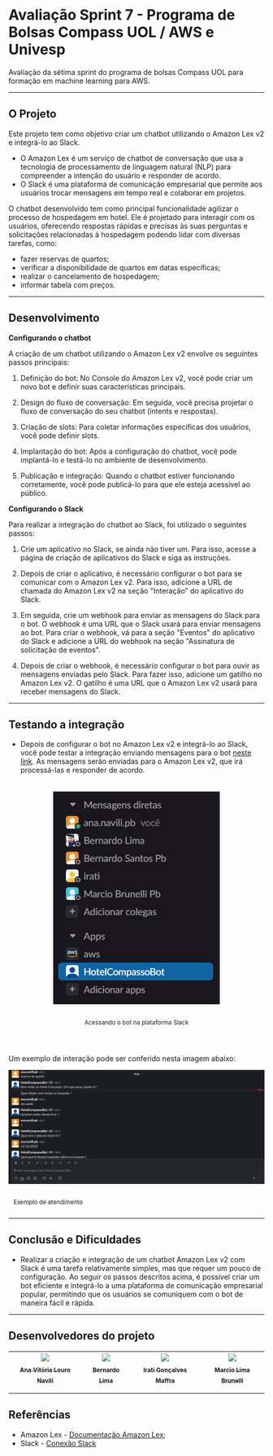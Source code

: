 # Avaliação Sprint 7 - Programa de Bolsas Compass UOL / AWS e Univesp

Avaliação da sétima sprint do programa de bolsas Compass UOL para formação em machine learning para AWS.


***

## O Projeto

Este projeto tem como objetivo criar um chatbot utilizando o Amazon Lex v2 e integrá-lo ao Slack. 
- O Amazon Lex é um serviço de chatbot de conversação que usa a tecnologia de processamento de linguagem natural (NLP) para compreender a intenção do usuário e responder de acordo. 
- O Slack é uma plataforma de comunicação empresarial que permite aos usuários trocar mensagens em tempo real e colaborar em projetos.

O chatbot desenvolvido tem como principal funcionalidade agilizar o processo de hospedagem em hotel. Ele é projetado para interagir com os usuários, oferecendo respostas rápidas e precisas às suas perguntas e solicitações relacionadas à hospedagem podendo lidar com diversas tarefas, como:
- fazer reservas de quartos;
- verificar a disponibilidade de quartos em datas específicas;
- realizar o cancelamento de hospedagem;
- informar tabela com preços.

***

## Desenvolvimento

**Configurando o chatbot**

A criação de um chatbot utilizando o Amazon Lex v2 envolve os seguintes passos principais:

  1. Definição do bot: No Console do Amazon Lex v2, você pode criar um novo bot e definir suas características principais.

  2. Design do fluxo de conversação: Em seguida, você precisa projetar o fluxo de conversação do seu chatbot (intents e respostas).

  3. Criação de slots: Para coletar informações específicas dos usuários, você pode definir slots.

  4. Implantação do bot: Após a configuração do chatbot, você pode implantá-lo e testá-lo no ambiente de desenvolvimento.

  5. Publicação e integração: Quando o chatbot estiver funcionando corretamente, você pode publicá-lo para que ele esteja acessível ao público.


**Configurando o Slack**

Para realizar a integração do chatbot ao Slack, foi utilizado o seguintes passos:

  1. Crie um aplicativo no Slack, se ainda não tiver um. Para isso, acesse a página de criação de aplicativos do Slack e siga as instruções.

  2. Depois de criar o aplicativo, é necessário configurar o bot para se comunicar com o Amazon Lex v2. Para isso, adicione a URL de chamada do Amazon Lex v2 na seção "Interação" do aplicativo do Slack.

  3. Em seguida, crie um webhook para enviar as mensagens do Slack para o bot. O webhook é uma URL que o Slack usará para enviar mensagens ao bot. Para criar o webhook, vá para a seção "Eventos" do aplicativo do Slack e adicione a URL do webhook na seção "Assinatura de solicitação de eventos".

  4. Depois de criar o webhook, é necessário configurar o bot para ouvir as mensagens enviadas pelo Slack. Para fazer isso, adicione um gatilho no Amazon Lex v2. O gatilho é uma URL que o Amazon Lex v2 usará para receber mensagens do Slack.
 
***

## Testando a integração
- Depois de configurar o bot no Amazon Lex v2 e integrá-lo ao Slack, você pode testar a integração enviando mensagens para o bot [neste link](https://join.slack.com/t/compassochatb-iqn9904/shared_invite/zt-1uxxpx71z-loExX6AF53AVCVHPrMWx1w). As mensagens serão enviadas para o Amazon Lex v2, que irá processá-las e responder de acordo.

<div align="center" style="padding: 20px">
  <img src="./src/img/acesso-bot.png">
  <sub>
    <p style="padding: 10px">Acessando o bot na plataforma Slack</p>
  </sub>
</div>

Um exemplo de interação pode ser conferido nesta imagem abaixo:


  <div>
    <img src="./src/img/exemplo1.png">
    <sub>
      <p style="padding: 10px">Exemplo de atendimento</p>
    </sub>
  </div>
</div>


***

## Conclusão e Dificuldades
- Realizar a criação e integração de um chatbot Amazon Lex v2 com Slack é uma tarefa relativamente simples, mas que requer um pouco de configuração. Ao seguir os passos descritos acima, é possível criar um bot eficiente e integrá-lo a uma plataforma de comunicação empresarial popular, permitindo que os usuários se comuniquem com o bot de maneira fácil e rápida.

***

## Desenvolvedores do projeto

| [<img src="https://avatars.githubusercontent.com/u/97908745?v=4" width=115><br><sub>Ana Vitória Louro Navili</sub>](https://github.com/anaVitoriaLouro) | [<img src="https://avatars.githubusercontent.com/u/81330043?v=4" width=115><br><sub>Bernardo Lima</sub>](https://github.com/belima93)| [<img src="https://avatars.githubusercontent.com/u/124359272?v=4" width=115><br><sub>Irati Gonçalves Maffra</sub>](https://github.com/IratiMaffra) | [<img src="https://avatars.githubusercontent.com/u/35769020?v=4" width=115><br><sub>Marcio Lima Brunelli</sub>](https://github.com/ml-brunelli) |
| :---: | :---: | :---: |:---: |

***

## Referências
- Amazon Lex - [Documentação Amazon Lex](https://compasso-my.sharepoint.com/:f:/g/personal/lucas_sousa_compasso_com_br/Eph8d9BDeRhGhBzyoAYRLZUBhfjA54P1-5YHERGaN5_Osg?e=1ibFDI);
- Slack - [Conexão Slack](https://docs.aws.amazon.com/pt_br/lex/latest/dg/slack-bot-association.html)  